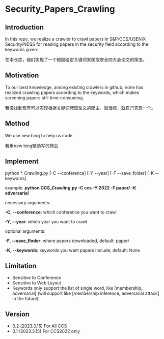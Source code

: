# Security_Papers_Crawling
## Introduction
In this repo, we realize a crawler to crawl papers in S&P/CCS/USENIX Security/NDSS for reading papers in the security field according to the keywords given.

在本仓库，我们实现了一个根据给定关键词来爬取安全四大会论文的爬虫。

## Motivation
To our best knowledge, among existing crawlers in github, none has realized crawling papers according to the keywords, which makes screening papers still time-consuming.

我没找到现有可以实现根据关键词爬取论文的爬虫，就很烦，就自己实现一个。

## Method
We use new bing to help us code.

我用new bing辅助写的爬虫

## Implement
python *_Crawling.py [-C --conference] [-Y --year] [-F --save_folder] [-K --keywords]

example: **python CCS_Crawling.py -C ccs -Y 2022 -F paper/ -K adversarial**

necessary arguments:

**-C, --conference**:      which conference you want to crawl

**-Y, --year**:            which year you want to crawl

optional arguments:

**-F, --save_floder**:     where papers downloaded, default: paper/

**-K, --keywords**:        keywords you want papers include, default: None

## Limitation
- Sensitive to Conference
- Sensitive to Web Layout
- Keywords only support the list of single word, like [membership, adversarial] (will support like [membership inference, adversarial attack] in the future)

## Version
- 0.2 (2023.3.15) For All CCS
- 0.1 (2023.3.15) For CCS2022 only

